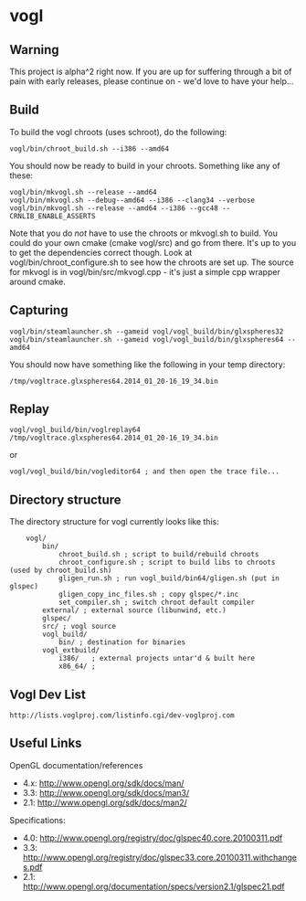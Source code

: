 vogl
=============

## Warning ##

This project is alpha^2 right now. If you are up for suffering through a bit of pain with early releases, please continue on - we'd love to have your help...

## Build ##

To build the vogl chroots (uses schroot), do the following:

    vogl/bin/chroot_build.sh --i386 --amd64

You should now be ready to build in your chroots. Something like any of these:

    vogl/bin/mkvogl.sh --release --amd64
    vogl/bin/mkvogl.sh --debug--amd64 --i386 --clang34 --verbose
    vogl/bin/mkvogl.sh --release --amd64 --i386 --gcc48 --CRNLIB_ENABLE_ASSERTS

Note that you do _not_ have to use the chroots or mkvogl.sh to build. You could do your own cmake (cmake vogl/src) and go from there. It's up to you to get the dependencies correct though. Look at vogl/bin/chroot_configure.sh to see how the chroots are set up. The source for mkvogl is in vogl/bin/src/mkvogl.cpp - it's just a simple cpp wrapper around cmake.

## Capturing ##

    vogl/bin/steamlauncher.sh --gameid vogl/vogl_build/bin/glxspheres32
    vogl/bin/steamlauncher.sh --gameid vogl/vogl_build/bin/glxspheres64 --amd64

You should now have something like the following in your temp directory:

    /tmp/vogltrace.glxspheres64.2014_01_20-16_19_34.bin

## Replay ##

    vogl/vogl_build/bin/voglreplay64 /tmp/vogltrace.glxspheres64.2014_01_20-16_19_34.bin

or

    vogl/vogl_build/bin/vogleditor64 ; and then open the trace file...

## Directory structure ##

The directory structure for vogl currently looks like this:

        vogl/
            bin/
                chroot_build.sh ; script to build/rebuild chroots
                chroot_configure.sh ; script to build libs to chroots (used by chroot_build.sh)
                gligen_run.sh ; run vogl_build/bin64/gligen.sh (put in glspec)
                gligen_copy_inc_files.sh ; copy glspec/*.inc
                set_compiler.sh ; switch chroot default compiler
            external/ ; external source (libunwind, etc.)
            glspec/
            src/ ; vogl source
            vogl_build/
                bin/ ; destination for binaries
            vogl_extbuild/
                i386/   ; external projects untar'd & built here
                x86_64/ ;

## Vogl Dev List ##

    http://lists.voglproj.com/listinfo.cgi/dev-voglproj.com

## Useful Links ##

OpenGL documentation/references

* 4.x: http://www.opengl.org/sdk/docs/man/
* 3.3: http://www.opengl.org/sdk/docs/man3/
* 2.1: http://www.opengl.org/sdk/docs/man2/

Specifications:

* 4.0: http://www.opengl.org/registry/doc/glspec40.core.20100311.pdf
* 3.3: http://www.opengl.org/registry/doc/glspec33.core.20100311.withchanges.pdf
* 2.1: http://www.opengl.org/documentation/specs/version2.1/glspec21.pdf

